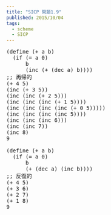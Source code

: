 ```yaml
---
title: "SICP 問題1.9"
published: 2015/10/04
tags:
  - scheme
  - SICP
---
```



<pre class="code lang-scheme" data-lang="scheme" data-unlink><span class="synSpecial">(</span><span class="synStatement">define</span> <span class="synSpecial">(</span><span class="synIdentifier">+</span> a b<span class="synSpecial">)</span>
  <span class="synSpecial">(</span><span class="synStatement">if</span> <span class="synSpecial">(</span><span class="synIdentifier">=</span> a <span class="synConstant">0</span><span class="synSpecial">)</span>
      b
      <span class="synSpecial">(</span>inc <span class="synSpecial">(</span><span class="synIdentifier">+</span> <span class="synSpecial">(</span>dec a<span class="synSpecial">)</span> b<span class="synSpecial">))))</span>
<span class="synComment">;; 再帰的</span>
<span class="synSpecial">(</span><span class="synIdentifier">+</span> <span class="synConstant">4</span> <span class="synConstant">5</span><span class="synSpecial">)</span>
<span class="synSpecial">(</span>inc <span class="synSpecial">(</span><span class="synIdentifier">+</span> <span class="synConstant">3</span> <span class="synConstant">5</span><span class="synSpecial">))</span>
<span class="synSpecial">(</span>inc <span class="synSpecial">(</span>inc <span class="synSpecial">(</span><span class="synIdentifier">+</span> <span class="synConstant">2</span> <span class="synConstant">5</span><span class="synSpecial">)))</span>
<span class="synSpecial">(</span>inc <span class="synSpecial">(</span>inc <span class="synSpecial">(</span>inc <span class="synSpecial">(</span><span class="synIdentifier">+</span> <span class="synConstant">1</span> <span class="synConstant">5</span><span class="synSpecial">))))</span>
<span class="synSpecial">(</span>inc <span class="synSpecial">(</span>inc <span class="synSpecial">(</span>inc <span class="synSpecial">(</span>inc <span class="synSpecial">(</span><span class="synIdentifier">+</span> <span class="synConstant">0</span> <span class="synConstant">5</span><span class="synSpecial">)))))</span>
<span class="synSpecial">(</span>inc <span class="synSpecial">(</span>inc <span class="synSpecial">(</span>inc <span class="synSpecial">(</span>inc <span class="synConstant">5</span><span class="synSpecial">))))</span>
<span class="synSpecial">(</span>inc <span class="synSpecial">(</span>inc <span class="synSpecial">(</span>inc <span class="synConstant">6</span><span class="synSpecial">)))</span>
<span class="synSpecial">(</span>inc <span class="synSpecial">(</span>inc <span class="synConstant">7</span><span class="synSpecial">))</span>
<span class="synSpecial">(</span>inc <span class="synConstant">8</span><span class="synSpecial">)</span>
<span class="synConstant">9</span>

<span class="synSpecial">(</span><span class="synStatement">define</span> <span class="synSpecial">(</span><span class="synIdentifier">+</span> a b<span class="synSpecial">)</span>
  <span class="synSpecial">(</span><span class="synStatement">if</span> <span class="synSpecial">(</span><span class="synIdentifier">=</span> a <span class="synConstant">0</span><span class="synSpecial">)</span>
      b
      <span class="synSpecial">(</span><span class="synIdentifier">+</span> <span class="synSpecial">(</span>dec a<span class="synSpecial">)</span> <span class="synSpecial">(</span>inc b<span class="synSpecial">))))</span>
<span class="synComment">;; 反復的</span>
<span class="synSpecial">(</span><span class="synIdentifier">+</span> <span class="synConstant">4</span> <span class="synConstant">5</span><span class="synSpecial">)</span>
<span class="synSpecial">(</span><span class="synIdentifier">+</span> <span class="synConstant">3</span> <span class="synConstant">6</span><span class="synSpecial">)</span>
<span class="synSpecial">(</span><span class="synIdentifier">+</span> <span class="synConstant">2</span> <span class="synConstant">7</span><span class="synSpecial">)</span>
<span class="synSpecial">(</span><span class="synIdentifier">+</span> <span class="synConstant">1</span> <span class="synConstant">8</span><span class="synSpecial">)</span>
<span class="synConstant">9</span>
</pre>


